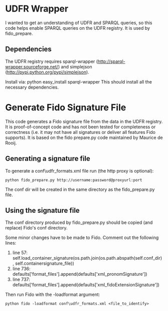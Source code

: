 # UDFR Wrapper
I wanted to get an understanding of UDFR and SPARQL queries, so this code helps enable SPARQL queries on the UDFR registry. It is used by fido_prepare.

## Dependencies
The UDFR registry requires sparql-wrapper (http://sparql-wrapper.sourceforge.net/) and simplejson (http://pypi.python.org/pypi/simplejson).

Install via: python easy_install sparql-wrapper
This should install all the necessary dependencies.

# Generate Fido Signature File
This code generates a Fido signature file from the data in the UDFR registry. It is proof-of-concept code and has not been tested for completeness or correctness (i.e. it may not have all signatures or deliver all features Fido supports). It is based on the fido prepare.py code maintained by Maurice de Rooij.

## Generating a signature file
To generate a conf\udfr_formats.xml file run (the http proxy is optional):

    python fido_prepare.py http://username:password@proxyurl:port

The conf dir will be created in the same directory as the fido_prepare.py file.

## Using the signature file
The conf directory produced by fido_prepare.py should be copied (and replace) Fido's conf directory.

Some minor changes have to be made to Fido. Comment out the following lines:

1. line 57: self.load_container_signature(os.path.join(os.path.abspath(self.conf_dir), self.containersignature_file))
2. line 736: defaults['format_files'].append(defaults['xml_pronomSignature'])
3. line 737: defaults['format_files'].append(defaults['xml_fidoExtensionSignature'])

Then run Fido with the -loadformat argument:

    python fido -loadformat conf\udfr_formats.xml <file_to_identify>